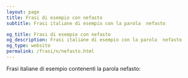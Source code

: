 ```yaml
---
layout: page
title: Frasi di esempio con nefasto 
subtitle: Frasi italiane di esempio con la parola  nefasto

og_title: Frasi di esempio con nefasto 
og_description: Frasi italiane di esempio con la parola  nefasto
og_type: website
permalink: /frasi/n/nefasto.html
---
```


Frasi italiane di esempio contenenti la parola nefasto:


